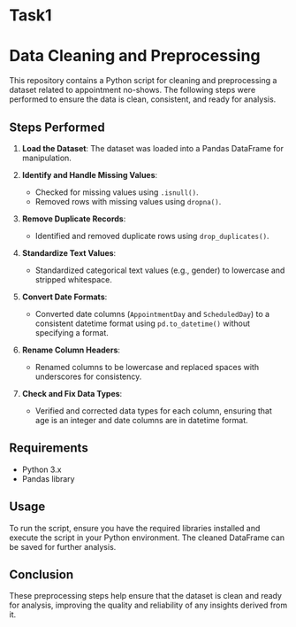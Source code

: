 # Task1
# Data Cleaning and Preprocessing

This repository contains a Python script for cleaning and preprocessing a dataset related to appointment no-shows. The following steps were performed to ensure the data is clean, consistent, and ready for analysis.

## Steps Performed

1. **Load the Dataset**: The dataset was loaded into a Pandas DataFrame for manipulation.

2. **Identify and Handle Missing Values**:
   - Checked for missing values using `.isnull()`.
   - Removed rows with missing values using `dropna()`.

3. **Remove Duplicate Records**:
   - Identified and removed duplicate rows using `drop_duplicates()`.

4. **Standardize Text Values**:
   - Standardized categorical text values (e.g., gender) to lowercase and stripped whitespace.

5. **Convert Date Formats**:
   - Converted date columns (`AppointmentDay` and `ScheduledDay`) to a consistent datetime format using `pd.to_datetime()` without specifying a format.

6. **Rename Column Headers**:
   - Renamed columns to be lowercase and replaced spaces with underscores for consistency.

7. **Check and Fix Data Types**:
   - Verified and corrected data types for each column, ensuring that age is an integer and date columns are in datetime format.

## Requirements

- Python 3.x
- Pandas library

## Usage

To run the script, ensure you have the required libraries installed and execute the script in your Python environment. The cleaned DataFrame can be saved for further analysis.

## Conclusion

These preprocessing steps help ensure that the dataset is clean and ready for analysis, improving the quality and reliability of any insights derived from it.
